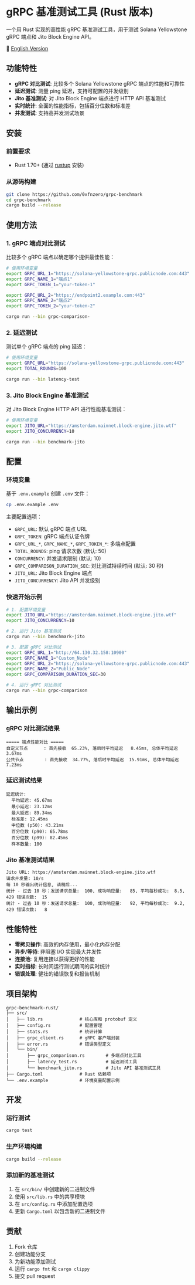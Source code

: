 # gRPC 基准测试工具 (Rust 版本)

一个用 Rust 实现的高性能 gRPC 基准测试工具，用于测试 Solana Yellowstone gRPC 端点和 Jito Block Engine API。

📖 [English Version](README-english.md)

## 功能特性

- **gRPC 对比测试**: 比较多个 Solana Yellowstone gRPC 端点的性能和可靠性
- **延迟测试**: 测量 ping 延迟，支持可配置的并发级别
- **Jito 基准测试**: 对 Jito Block Engine 端点进行 HTTP API 基准测试
- **实时统计**: 全面的性能指标，包括百分位数和标准差
- **并发测试**: 支持高并发测试场景

## 安装

### 前置要求

- Rust 1.70+ (通过 [rustup](https://rustup.rs/) 安装)

### 从源码构建

```bash
git clone https://github.com/0xfnzero/grpc-benchmark
cd grpc-benchmark
cargo build --release
```

## 使用方法

### 1. gRPC 端点对比测试

比较多个 gRPC 端点以确定哪个提供最佳性能：

```bash
# 使用环境变量
export GRPC_URL_1="https://solana-yellowstone-grpc.publicnode.com:443"
export GRPC_NAME_1="端点1"
export GRPC_TOKEN_1="your-token-1"

export GRPC_URL_2="https://endpoint2.example.com:443"
export GRPC_NAME_2="端点2"
export GRPC_TOKEN_2="your-token-2"

cargo run --bin grpc-comparison-
```

### 2. 延迟测试

测试单个 gRPC 端点的 ping 延迟：

```bash
# 使用环境变量
export GRPC_URL="https://solana-yellowstone-grpc.publicnode.com:443"
export TOTAL_ROUNDS=100

cargo run --bin latency-test
```

### 3. Jito Block Engine 基准测试

对 Jito Block Engine HTTP API 进行性能基准测试：

```bash
# 使用环境变量
export JITO_URL="https://amsterdam.mainnet.block-engine.jito.wtf"
export JITO_CONCURRENCY=10

cargo run --bin benchmark-jito
```

## 配置

### 环境变量

基于 `.env.example` 创建 `.env` 文件：

```bash
cp .env.example .env
```

主要配置选项：

- `GRPC_URL`: 默认 gRPC 端点 URL
- `GRPC_TOKEN`: gRPC 端点认证令牌
- `GRPC_URL_*`, `GRPC_NAME_*`, `GRPC_TOKEN_*`: 多端点配置
- `TOTAL_ROUNDS`: ping 请求次数 (默认: 50)
- `CONCURRENCY`: 并发请求限制 (默认: 10)
- `GRPC_COMPARISON_DURATION_SEC`: 对比测试持续时间 (默认: 30 秒)
- `JITO_URL`: Jito Block Engine 端点
- `JITO_CONCURRENCY`: Jito API 并发级别

### 快速开始示例

```bash
# 1. 配置环境变量
export JITO_URL="https://amsterdam.mainnet.block-engine.jito.wtf"
export JITO_CONCURRENCY=10

# 2. 运行 Jito 基准测试
cargo run --bin benchmark-jito

# 3. 配置 gRPC 对比测试
export GRPC_URL_1="http://64.130.32.158:10900"
export GRPC_NAME_1="Custom_Node"
export GRPC_URL_2="https://solana-yellowstone-grpc.publicnode.com:443"
export GRPC_NAME_2="Public_Node"
export GRPC_COMPARISON_DURATION_SEC=30

# 4. 运行 gRPC 对比测试
cargo run --bin grpc-comparison
```

## 输出示例

### gRPC 对比测试结果

```
===== 端点性能对比 =====
自定义节点      : 首先接收  65.23%, 落后时平均延迟   8.45ms, 总体平均延迟   3.67ms
公共节点        : 首先接收  34.77%, 落后时平均延迟  15.91ms, 总体平均延迟   7.23ms
```

### 延迟测试结果

```
延迟统计:
  平均延迟: 45.67ms
  最小延迟: 23.12ms
  最大延迟: 89.34ms
  标准差: 12.45ms
  中位数 (p50): 43.21ms
  百分位数 (p90): 65.78ms
  百分位数 (p99): 82.45ms
  样本数量: 100
```

### Jito 基准测试结果

```
Jito URL: https://amsterdam.mainnet.block-engine.jito.wtf
请求并发量: 10/s
每 10 秒输出统计信息, 请稍后...
统计 - 过去 10 秒：发送请求总量:  100, 成功响应量:   85, 平均每秒成功:  8.5, 429 错误次数:  15
统计 - 过去 10 秒：发送请求总量:  100, 成功响应量:   92, 平均每秒成功:  9.2, 429 错误次数:   8
```

## 性能特性

- **零拷贝操作**: 高效的内存使用，最小化内存分配
- **异步/等待**: 非阻塞 I/O 实现最大并发性
- **连接池**: 复用连接以获得更好的性能
- **实时指标**: 长时间运行测试期间的实时统计
- **错误处理**: 健壮的错误恢复和报告机制

## 项目架构

```
grpc-benchmark-rust/
├── src/
│   ├── lib.rs              # 核心库和 protobuf 定义
│   ├── config.rs           # 配置管理
│   ├── stats.rs            # 统计计算
│   ├── grpc_client.rs      # gRPC 客户端封装
│   ├── error.rs            # 错误类型定义
│   └── bin/
│       ├── grpc_comparison.rs        # 多端点对比工具
│       ├── latency_test.rs           # 延迟测试工具
│       └── benchmark_jito.rs         # Jito API 基准测试工具
├── Cargo.toml              # Rust 依赖项
└── .env.example            # 环境变量配置示例
```

## 开发

### 运行测试

```bash
cargo test
```

### 生产环境构建

```bash
cargo build --release
```

### 添加新的基准测试

1. 在 `src/bin/` 中创建新的二进制文件
2. 使用 `src/lib.rs` 中的共享模块
3. 在 `src/config.rs` 中添加配置选项
4. 更新 `Cargo.toml` 以包含新的二进制文件

## 贡献

1. Fork 仓库
2. 创建功能分支
3. 为新功能添加测试
4. 运行 `cargo fmt` 和 `cargo clippy`
5. 提交 pull request
